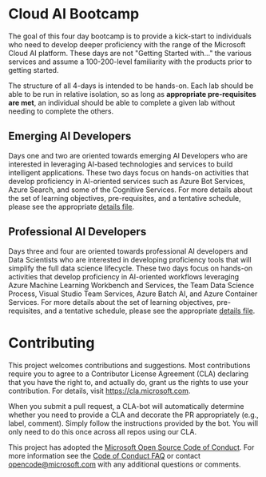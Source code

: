 # Cloud AI Bootcamp

The goal of this four day bootcamp is to provide a kick-start to individuals who need to develop deeper proficiency with the range of the Microsoft Cloud AI platform. These days are not "Getting Started with..." the various services and assume a 100-200-level familiarity with the products prior to getting started.

The structure of all 4-days is intended to be hands-on. Each lab should be able to be run in relative isolation, so as long as **appropriate pre-requisites are met**, an individual should be able to complete a given lab without needing to complete the others.

## Emerging AI Developers

Days one and two are oriented towards emerging AI Developers who are interested in leveraging AI-based technologies and services to build intelligent applications. These two days focus on hands-on activities that develop proficiency in AI-oriented services such as Azure Bot Services, Azure Search, and some of the Cognitive Services. For more details about the set of learning objectives, pre-requisites, and a tentative schedule, please see the appropriate [details file](emergingaidev_bootcamp).

## Professional AI Developers

Days three and four are oriented towards professional AI developers and Data Scientists who are interested in developing proficiency tools that will simplify the full data science lifecycle. These two days focus on hands-on activities that develop proficiency in AI-oriented workflows leveraging Azure Machine Learning Workbench and Services, the Team Data Science Process, Visual Studio Team Services, Azure Batch AI, and Azure Container Services. For more details about the set of learning objectives, pre-requisites, and a tentative schedule, please see the appropriate [details file](proaidev_bootcamp).

# Contributing

This project welcomes contributions and suggestions.  Most contributions require you to agree to a
Contributor License Agreement (CLA) declaring that you have the right to, and actually do, grant us
the rights to use your contribution. For details, visit https://cla.microsoft.com.

When you submit a pull request, a CLA-bot will automatically determine whether you need to provide
a CLA and decorate the PR appropriately (e.g., label, comment). Simply follow the instructions
provided by the bot. You will only need to do this once across all repos using our CLA.

This project has adopted the [Microsoft Open Source Code of Conduct](https://opensource.microsoft.com/codeofconduct/).
For more information see the [Code of Conduct FAQ](https://opensource.microsoft.com/codeofconduct/faq/) or
contact [opencode@microsoft.com](mailto:opencode@microsoft.com) with any additional questions or comments.